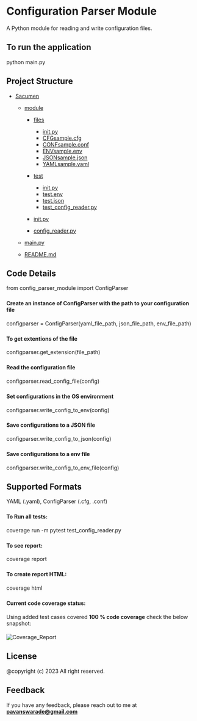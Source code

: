 # Configuration Parser Module

A Python module for reading and write configuration files.

## To run the application 

python main.py



## Project Structure

 * [Sacumen]()
   * [module](module)
      
     * [files](module/files)
       * [init.py](module/files/__init__.py)
       * [CFGsample.cfg](module/files/CFGsample.cfg)
       * [CONFsample.conf](module/files/CONFsample.conf)
       * [ENVsample.env](module/files/ENVsample.env)
       * [JSONsample.json](module/files/JSONsample.json)
       * [YAMLsample.yaml](module/files/YAMLsample.yaml)
     
     * [test](module/test)
       
       * [init.py](module/test/__init__.py)
       * [test.env](module/test/test.env)
       * [test.json](module/test/test.json)
       * [test_config_reader.py](module/test/test_config_reader.py)
     * [init.py](module/__init__.py)
     * [config_reader.py](module/config_reader.py)

   * [main.py](main.py)
   * [README.md](README.md)


## Code Details
from config_parser_module import ConfigParser
###
#### Create an instance of ConfigParser with the path to your configuration file
configparser = ConfigParser(yaml_file_path, json_file_path, env_file_path)
###
#### To get extentions of the file
configparser.get_extension(file_path)
###
#### Read the configuration file
configparser.read_config_file(config)

###
#### Set configurations in the OS environment
configparser.write_config_to_env(config)
###
#### Save configurations to a JSON file
configparser.write_config_to_json(config)
###
#### Save configurations to a env file
configparser.write_config_to_env_file(config)
###
## Supported Formats
YAML (.yaml),
ConfigParser (.cfg, .conf)

###
#### To Run all tests:

coverage run -m pytest test_config_reader.py
###
#### To see report:
coverage report
###
#### To create report HTML:

coverage html 
###
#### Current code coverage status:
 Using added test cases covered **100 % code coverage**
 check the below snapshot:
####
![Coverage_Report](https://github.com/pavanwarade/Recruitment/assets/22584875/69b04df9-7e59-48fa-b012-a1b6c3d72a6d)

## License

@copyright (c) 2023 All right reserved.


## Feedback

If you have any feedback, please reach out to me at **pavanswarade@gmail.com**